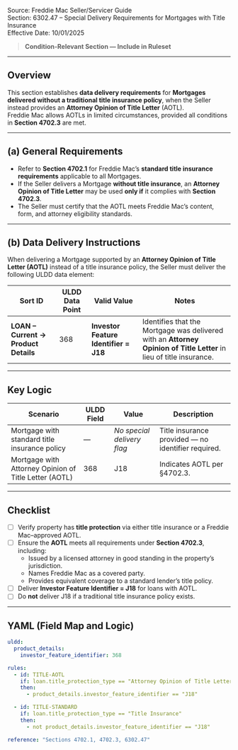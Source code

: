 Source: Freddie Mac Seller/Servicer Guide  
Section: 6302.47 – Special Delivery Requirements for Mortgages with Title Insurance  
Effective Date: 10/01/2025  

> **Condition-Relevant Section — Include in Ruleset**

---

## Overview
This section establishes **data delivery requirements** for **Mortgages delivered without a traditional title insurance policy**, when the Seller instead provides an **Attorney Opinion of Title Letter** (AOTL).  
Freddie Mac allows AOTLs in limited circumstances, provided all conditions in **Section 4702.3** are met.

---

## (a) General Requirements
- Refer to **Section 4702.1** for Freddie Mac’s **standard title insurance requirements** applicable to all Mortgages.  
- If the Seller delivers a Mortgage **without title insurance**, an **Attorney Opinion of Title Letter** may be used **only if** it complies with **Section 4702.3**.  
- The Seller must certify that the AOTL meets Freddie Mac’s content, form, and attorney eligibility standards.

---

## (b) Data Delivery Instructions

When delivering a Mortgage supported by an **Attorney Opinion of Title Letter (AOTL)** instead of a title insurance policy, the Seller must deliver the following ULDD data element:

| Sort ID | ULDD Data Point | Valid Value | Notes |
|----------|----------------|--------------|--------|
| **LOAN – Current → Product Details** | 368 | **Investor Feature Identifier = J18** | Identifies that the Mortgage was delivered with an **Attorney Opinion of Title Letter** in lieu of title insurance. |

---

## Key Logic
| Scenario | ULDD Field | Value | Description |
|-----------|-------------|--------|--------------|
| Mortgage with standard title insurance policy | — | *No special delivery flag* | Title insurance provided — no identifier required. |
| Mortgage with Attorney Opinion of Title Letter (AOTL) | 368 | J18 | Indicates AOTL per §4702.3. |

---

## Checklist
- [ ] Verify property has **title protection** via either title insurance or a Freddie Mac–approved AOTL.  
- [ ] Ensure the **AOTL** meets all requirements under **Section 4702.3**, including:  
  - Issued by a licensed attorney in good standing in the property’s jurisdiction.  
  - Names Freddie Mac as a covered party.  
  - Provides equivalent coverage to a standard lender’s title policy.  
- [ ] Deliver **Investor Feature Identifier = J18** for loans with AOTL.  
- [ ] Do **not** deliver J18 if a traditional title insurance policy exists.  

---

## YAML (Field Map and Logic)
```yaml
uldd:
  product_details:
    investor_feature_identifier: 368

rules:
  - id: TITLE-AOTL
    if: loan.title_protection_type == "Attorney Opinion of Title Letter"
    then:
      - product_details.investor_feature_identifier == "J18"

  - id: TITLE-STANDARD
    if: loan.title_protection_type == "Title Insurance"
    then:
      - not product_details.investor_feature_identifier == "J18"

reference: "Sections 4702.1, 4702.3, 6302.47"

